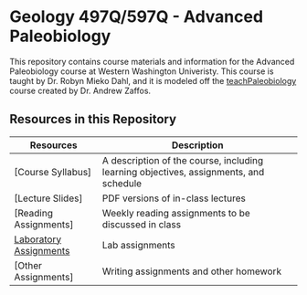 # Geology 497Q/597Q - Advanced Paleobiology

This repository contains course materials and information for the Advanced Paleobiology course at Western Washington Univeristy. This course is taught by Dr. Robyn Mieko Dahl, and it is modeled off the [teachPaleobiology](https://github.com/aazaff/teachPaleobiology) course created by Dr. Andrew Zaffos.

## Resources in this Repository

Resources | Description
--------- | -----------
[Course Syllabus] | A description of the course, including learning objectives, assignments, and schedule
[Lecture Slides] | PDF versions of in-class lectures
[Reading Assignments] | Weekly reading assignments to be discussed in class
[Laboratory Assignments](/Labs/Labs.md) | Lab assignments
[Other Assignments] | Writing assignments and other homework
